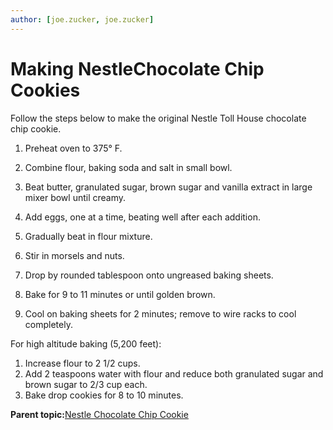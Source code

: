 ```yaml
---
author: [joe.zucker, joe.zucker]
---
```


# Making NestleChocolate Chip Cookies

Follow the steps below to make the original Nestle Toll House chocolate chip cookie.

1.  Preheat oven to 375° F.

2.  Combine flour, baking soda and salt in small bowl.

3.  Beat butter, granulated sugar, brown sugar and vanilla extract in large mixer bowl until creamy.

4.  Add eggs, one at a time, beating well after each addition.

5.  Gradually beat in flour mixture.

6.  Stir in morsels and nuts.

7.  Drop by rounded tablespoon onto ungreased baking sheets.

8.  Bake for 9 to 11 minutes or until golden brown.

9.  Cool on baking sheets for 2 minutes; remove to wire racks to cool completely.


For high altitude baking \(5,200 feet\):

1.  Increase flour to 2 1/2 cups.
2.  Add 2 teaspoons water with flour and reduce both granulated sugar and brown sugar to 2/3 cup each.
3.  Bake drop cookies for 8 to 10 minutes.

**Parent topic:**[Nestle Chocolate Chip Cookie](../../food/topics/concept-chocolate-chip-cookie.md)


